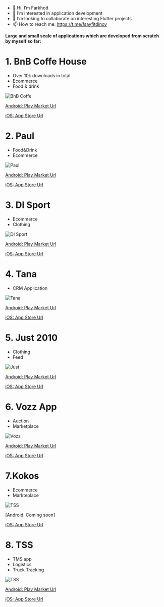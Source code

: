 - 👋 Hi, I’m Farkhod
- 👀 I’m interested in application development
- 💞️ I’m looking to collaborate on interesting Flutter projects
- 📫 How to reach me: https://t.me/fsayfitdinov


**Large and small scale of applications which are developed from scratch by myself so far:**

<h1>1. BnB Coffe House</h1>

* Over 10k downloads in total
* Ecommerce
* Food & drink

<picture>
  <img alt="BnB Coffe" src="https://media-cdn.tripadvisor.com/media/photo-p/13/25/6d/49/b-b-coffee-house.jpg">
</picture>

 [Android: Play Market Url](https://play.google.com/store/apps/details?id=uz.bnb.android)
 
 [iOS: App Store Url](https://apps.apple.com/us/app/b-b-coffee-house/id1562147546)
 
 
 
<h1>2. Paul</h1>

* Food&Drink
* Ecommerce

<picture>
  <img alt="Paul" src="https://lh3.googleusercontent.com/LmH6eP0wn8iAXJnt4YyABTHUoLAHfZkF6vAGZ1_JaNZvF1vaOFA2V3nYMS6lBtTqhA">
</picture>

 [Android: Play Market Url](https://play.google.com/store/apps/details?id=uz.paul.android)
 
 [iOS: App Store Url](https://apps.apple.com/us/app/paul-uzbekistan/id1554545274)
 
 
 <h1>3. DI Sport</h1>
 
 * Ecommerce
 * Clothing

<picture>
  <img alt="DI Sport" src="https://www.afisha.uz/uploads/media/2006/12/0239779_m.jpg">
</picture>

 [Android: Play Market Url](https://play.google.com/store/apps/details?id=com.disport.android)
 
 [iOS: App Store Url](https://apps.apple.com/us/app/di-sport/id1571134129)
 
 
 
  <h1>4. Tana</h1>
  
  * CRM Application

<picture>
  <img alt="Tana" src="https://lh3.googleusercontent.com/EL1HeKnDSfvL74_UaRbKoubMUx46mbztph0C4-8a1zz-HuvGYahMV0fY6-13XyJWEA">
</picture>

 [Android: Play Market Url](https://play.google.com/store/apps/details?id=uz.tana.android)
 
 [iOS: App Store Url](https://apps.apple.com/us/app/paul-uzbekistan/id1569312997)
 
 
 
 
   <h1>5. Just 2010</h1>
  
  * Clothing
  * Feed

<picture>
  <img alt="Just" src="https://lh3.googleusercontent.com/hvapOCwFfatzCgGyX7dfv-0aaS5uO4HiUT-XOMg4MBufM0_Q9jmJ3qQm63S5IfYA2rIJ">
</picture>

 [Android: Play Market Url](https://play.google.com/store/apps/details?id=uz.just.android)
 
 [iOS: App Store Url](https://apps.apple.com/us/app/just-2010/id1598800870)
 
 
   <h1>6. Vozz App</h1>
  
  * Auction
  * Marketplace

<picture>
  <img alt="Vozz" src="https://lh3.googleusercontent.com/-Xokxh6FqkcX4_SfaIRpDB2DPLg5kgOLir2-2rPsHmgp01eb5uQWNfKPsxMbvMXwRuQ6">
</picture>

 [Android: Play Market Url](https://play.google.com/store/apps/details?id=uz.vozz.android)
 
 [iOS: App Store Url](https://apps.apple.com/us/app/vozz-app/id1572775296)
 
 
 
  <h1>7.Kokos</h1>
  
  * Ecommerce
  * Markteplace

<picture>
  <img alt="TSS" src="https://lh3.googleusercontent.com/rOuwxNlq-NkMyFXmKA-issgsJVEUuN88_cjXUCJl3OkRw58xiYP0CSEWeY8ESphwGYLv">
</picture>

 [Android: Coming soon]
 
 [iOS: App Store Url](https://apps.apple.com/us/app/kokos/id1644573606)
 
 
 
  <h1>8. TSS</h1>
  
  * TMS app
  * Logistics
  * Truck Tracking

<picture>
  <img alt="TSS" src="https://lh3.googleusercontent.com/RT9XkG0HPAghez0SE6JHUjEal4YuOqXAEfd7UUQOMfrr1a25-6HoJ2FfcRvwAm9cfLw">
</picture>

 [Android: Play Market Url](https://play.google.com/store/apps/details?id=uz.tss.android)
 
 [iOS: App Store Url](https://apps.apple.com/us/app/tss-driver/id1606621972) 
 


